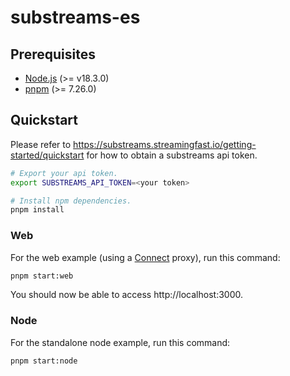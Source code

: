# substreams-es

## Prerequisites

- [Node.js](https://www.nodejs.org) (>= v18.3.0)
- [pnpm](https://pnpm.io) (>= 7.26.0)

## Quickstart

Please refer to https://substreams.streamingfast.io/getting-started/quickstart for how to obtain a substreams api token.

```sh
# Export your api token.
export SUBSTREAMS_API_TOKEN=<your token>

# Install npm dependencies.
pnpm install
```

### Web

For the web example (using a [Connect](https://connect.build/) proxy), run this command:

```sh
pnpm start:web
```

You should now be able to access http://localhost:3000.

### Node

For the standalone node example, run this command:

```sh
pnpm start:node
```

